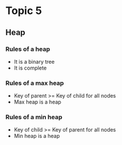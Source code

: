 # Topic 5

## Heap

### Rules of a heap
- It is a binary tree
- It is complete

### Rules of a max heap
- Key of parent >= Key of child for all nodes
- Max heap is a heap

### Rules of a min heap
- Key of child >= Key of parent for all nodes
- Min heap is a heap